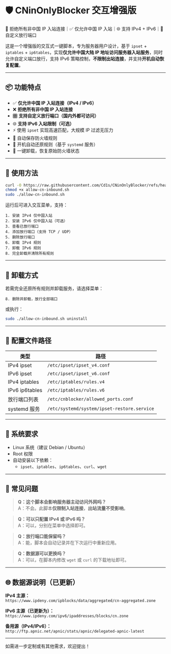 # 🛡️ CNinOnlyBlocker 交互增强版

🚫 拒绝所有非中国 IP 入站连接｜✅ 仅允许中国 IP 入站｜🌐 支持 IPv4 + IPv6｜🎯 自定义放行端口

这是一个增强版的交互式一键脚本，专为服务器用户设计，基于 `ipset` + `iptables` + `ip6tables`，实现**仅允许中国大陆 IP 地址访问服务器入站服务**，同时允许自定义端口放行，支持 IPv6 策略控制，**不限制出站连接**，并支持**开机自动恢复配置**。

---

## 📦 功能特点

- ✅ **仅允许中国 IP 入站连接（IPv4 / IPv6）**
- ❌ **拒绝所有非中国 IP 入站连接**
- 🎛️ **支持自定义放行端口（国内外都可访问）**
- 🌐 **支持 IPv6 入站限制（可选）**
- ⚡ 使用 `ipset` 实现高速匹配，大规模 IP 过滤无压力
- 💾 自动保存防火墙规则
- 🔁 开机自动还原规则（基于 `systemd` 服务）
- 🧹 一键卸载，恢复原始防火墙状态

---

## 🚀 使用方法

```bash
curl -O https://raw.githubusercontent.com/Cd1s/CNinOnlyBlocker/refs/heads/main/allow-cn-inbound.sh
chmod +x allow-cn-inbound.sh
sudo ./allow-cn-inbound.sh
```

运行后可进入交互菜单，支持：

```
1. 安装 IPv4 仅中国入站
2. 安装 IPv6 仅中国入站（可选）
3. 查看已放行端口
4. 添加放行端口（支持 TCP / UDP）
5. 删除放行端口
6. 卸载 IPv4 规则
7. 卸载 IPv6 规则
8. 完全卸载并清除所有规则
```

---

## 🧯 卸载方式

若需完全还原所有规则并卸载服务，请选择菜单：

```
8. 删除并卸载，放行全部端口
```

或执行：

```bash
sudo ./allow-cn-inbound.sh uninstall
```

---

## 📂 配置文件路径

| 类型 | 路径 |
|------|------|
| IPv4 ipset | `/etc/ipset/ipset_v4.conf` |
| IPv6 ipset | `/etc/ipset/ipset_v6.conf` |
| IPv4 iptables | `/etc/iptables/rules.v4` |
| IPv6 ip6tables | `/etc/iptables/rules.v6` |
| 放行端口列表 | `/etc/cnblocker/allowed_ports.conf` |
| systemd 服务 | `/etc/systemd/system/ipset-restore.service` |

---

## 🔧 系统要求

- Linux 系统（建议 Debian / Ubuntu）
- Root 权限
- 自动安装以下依赖：
  - `ipset`、`iptables`、`ip6tables`、`curl`、`wget`

---

## 🙋 常见问题

> **Q：这个脚本会影响服务器主动访问外网吗？**  
> A：不会。此脚本**仅限制入站连接**，**出站流量不受影响**。

> **Q：可以只配置 IPv4 或 IPv6 吗？**  
> A：可以，分别在菜单中选择即可。

> **Q：放行端口能保留吗？**  
> A：能，脚本会自动记录并在下次运行中重新应用。

> **Q：数据源可以更换吗？**  
> A：可以，在脚本内修改 `wget` 或 `curl` 的下载地址即可。

---

## 🌐 数据源说明（已更新）

**IPv4 主源：**  
`https://www.ipdeny.com/ipblocks/data/aggregated/cn-aggregated.zone`

**IPv6 主源（已更新为）：**  
`https://www.ipdeny.com/ipv6/ipaddresses/blocks/cn.zone`

**备用源（IPv4/IPv6）：**  
`http://ftp.apnic.net/apnic/stats/apnic/delegated-apnic-latest`

---

如需进一步定制或有其他需求，欢迎提出！
